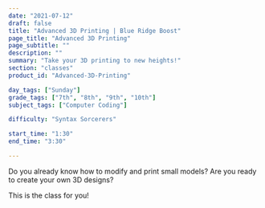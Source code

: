 ```yaml
---
date: "2021-07-12"
draft: false
title: "Advanced 3D Printing | Blue Ridge Boost"
page_title: "Advanced 3D Printing"
page_subtitle: ""
description: ""
summary: "Take your 3D printing to new heights!"
section: "classes"
product_id: "Advanced-3D-Printing"

day_tags: ["Sunday"]
grade_tags: ["7th", "8th", "9th", "10th"]
subject_tags: ["Computer Coding"]

difficulty: "Syntax Sorcerers"

start_time: "1:30"
end_time: "3:30"

---
```


Do you already know how to modify and print small models? Are you ready to create your own 3D designs?

This is the class for you!
